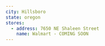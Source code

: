 ```yaml
---
city: Hillsboro
state: oregon
stores:
  - address: 7650 NE Shaleen Street
    name: Walmart - COMING SOON
---
```

